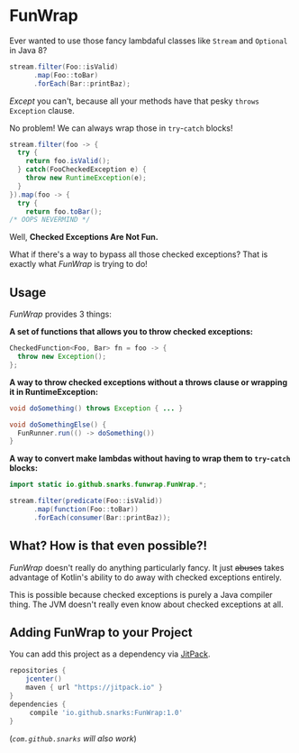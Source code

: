 # FunWrap
Ever wanted to use those fancy lambdaful classes like `Stream` and `Optional` in Java 8?
```java
stream.filter(Foo::isValid)
      .map(Foo::toBar)
      .forEach(Bar::printBaz);
```
_Except_ you can't, because all your methods have that pesky `throws Exception` clause.

No problem! We can always wrap those in `try`-`catch` blocks!
```java
stream.filter(foo -> {
  try {
    return foo.isValid();
  } catch(FooCheckedException e) {
    throw new RuntimeException(e);
  }
}).map(foo -> {
  try {
    return foo.toBar();
/* OOPS NEVERMIND */
```

Well, **Checked Exceptions Are Not Fun.**

What if there's a way to bypass all those checked exceptions? That is exactly what _FunWrap_ is trying to do!

## Usage
_FunWrap_ provides 3 things:

**A set of functions that allows you to throw checked exceptions:**
```java
CheckedFunction<Foo, Bar> fn = foo -> {
  throw new Exception();
};
```

**A way to throw checked exceptions without a throws clause or wrapping it in RuntimeException:**
```java
void doSomething() throws Exception { ... }

void doSomethingElse() {
  FunRunner.run(() -> doSomething())
}
```

**A way to convert make lambdas without having to wrap them to `try`-`catch` blocks:**
```java
import static io.github.snarks.funwrap.FunWrap.*;

stream.filter(predicate(Foo::isValid))
      .map(function(Foo::toBar))
      .forEach(consumer(Bar::printBaz));
```

## What? How is that even possible?!
_FunWrap_ doesn't really do anything particularly fancy. It just ~~abuses~~ takes advantage of Kotlin's ability to do away with checked exceptions entirely.

This is possible because checked exceptions is purely a Java compiler thing. The JVM doesn't really even know about checked exceptions at all.


## Adding FunWrap to your Project
You can add this project as a dependency via [JitPack](https://jitpack.io/).

```gradle
repositories {
    jcenter()
    maven { url "https://jitpack.io" }
}
dependencies {
     compile 'io.github.snarks:FunWrap:1.0'
}
```
(_`com.github.snarks` will also work_)
